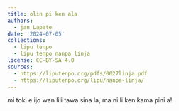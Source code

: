 ```yaml
---
title: olin pi ken ala
authors:
  - jan Lapate
date: '2024-07-05'
collections:
  - lipu tenpo
  - lipu tenpo nanpa linja
license: CC-BY-SA 4.0
sources:
  - https://liputenpo.org/pdfs/0027linja.pdf
  - https://liputenpo.org/lipu/nanpa-linja/
---
```


mi toki e ijo wan lili tawa sina la, ma ni li ken kama pini a!